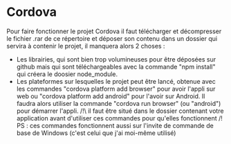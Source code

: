 # Cordova
Pour faire fonctionner le projet Cordova il faut télécharger et décompresser le fichier .rar de ce répertoire et déposer son contenu dans un dossier qui servira à contenir le projet, il manquera alors 2 choses :
- Les librairies, qui sont bien trop volumineuses pour être déposées sur github mais qui sont téléchargeables avec la commande "npm install" qui créera le doosier node_module.
- Les plateformes sur lesquelles le projet peut être lancé, obtenue avec les commandes "cordova platform add browser" pour avoir l'appli sur web ou
"cordova platform add android" pour l'avoir sur Android. Il faudra alors utiliser la commande "cordova run browser" (ou "android") pour démarrer l'appli.
/!\ il faut être situé dans le dossier contenant votre application avant d'utiliser ces commandes pour qu'elles fonctionnent /!\
PS : ces commandes fonctionnent aussi sur l'invite de commande de base de Windows (c'est celui que j'ai moi-même utilisé)
